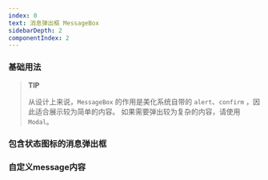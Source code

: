 ```yaml
---
index: 0
text: 消息弹出框 MessageBox
sidebarDepth: 2
componentIndex: 2
---
```


### 基础用法

> **TIP**
>
> 
>
> 从设计上来说，`MessageBox` 的作用是美化系统自带的 `alert`、`confirm` ，因此适合展示较为简单的内容。 如果需要弹出较为复杂的内容，请使用 `Modal`。

<demo src="./test/default.vue" langue="vue"  title="基础方法" desc="基础方法"></demo>

### 包含状态图标的消息弹出框

<demo src="./test/icon.vue" langue="vue"  title="包含状态图标的消息弹出框" desc="包含状态图标的消息弹出框"></demo>

### 自定义message内容

<demo src="./test/message.vue" langue="vue"  title="自定义message内容" desc="自定义message内容"></demo>
